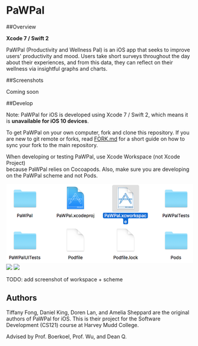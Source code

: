 # PaWPal

##Overview

<b>Xcode 7 / Swift 2</b>

PaWPal (Productivity and Wellness Pal) is an iOS app that seeks to improve 
users' productivity and mood. Users take short surveys throughout the day about 
their experiences, and from this data, they can reflect on their wellness via 
insightful graphs and charts.

##Screenshots

Coming soon

##Develop

Note: PaWPal for iOS is developed using Xcode 7 / Swift 2, which means it is 
<b>unavailable for iOS 10 devices</b>.

To get PaWPal on your own computer, fork and clone this repository. If you are new to git remote or forks, read [FORK.md](FORK.md) for a short guide on how to sync your fork to the main repository.

When developing or testing PaWPal, use Xcode Workspace (not Xcode Project)  
because PaWPal relies on Cocoapods. Also, make sure you are developing on the PaWPal scheme and not Pods.

![](Screenshots/xcworkspace.png)
![](Screenshots/Schema1View.png)
![](Screenshots/Schema1View.png)

TODO: add screenshot of workspace + scheme

## Authors

Tiffany Fong, Daniel King, Doren Lan, and Amelia Sheppard are the original 
authors of PaWPal for iOS. This is their project for the Software Development 
(CS121) course at Harvey Mudd College.

Advised by Prof. Boerkoel, Prof. Wu, and Dean Q.
